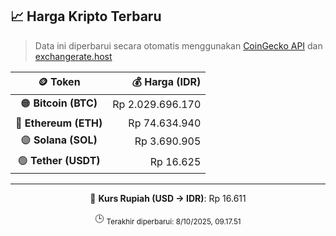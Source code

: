 

<!-- HARGA_KRIPTO -->
## 📈 Harga Kripto Terbaru

> Data ini diperbarui secara otomatis menggunakan [CoinGecko API](https://www.coingecko.com/) dan [exchangerate.host](https://exchangerate.host/)

<div align="center">

| 🪙 Token | 💰 Harga (IDR) |
|:------:|---------------:|
| 🟠 **Bitcoin (BTC)**   | Rp 2.029.696.170 |
| 🔵 **Ethereum (ETH)**  | Rp 74.634.940 |
| 🟣 **Solana (SOL)**    | Rp 3.690.905 |
| 🟢 **Tether (USDT)**   | Rp 16.625 |

---

💱 **Kurs Rupiah (USD → IDR)**: Rp 16.611

🕒 <sub>Terakhir diperbarui: 8/10/2025, 09.17.51</sub>

</div>
<!-- /HARGA_KRIPTO -->